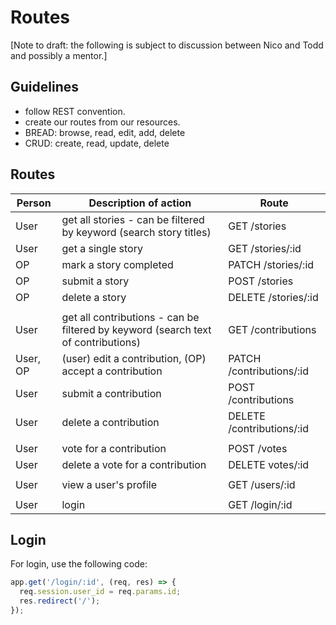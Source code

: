 # Routes

[Note to draft: the following is subject to discussion between Nico and Todd and possibly a mentor.]

## Guidelines
* follow REST convention.
* create our routes from our resources.
* BREAD: browse, read, edit, add, delete
* CRUD: create, read, update, delete

## Routes
| Person  | Description of action | Route |
| ------------- | ------------- | ------------- |
| User | get all stories - can be filtered by keyword (search story titles) | GET /stories |
| User | get a single story | GET /stories/:id |
| OP | mark a story completed | PATCH /stories/:id |
| OP  | submit a story  | POST /stories |
| OP | delete a story | DELETE /stories/:id |
||||
| User | get all contributions - can be filtered by keyword (search text of contributions) | GET /contributions|
| User, OP | (user) edit a contribution, (OP) accept a contribution | PATCH /contributions/:id |
| User | submit a contribution  | POST /contributions |
| User | delete a contribution | DELETE /contributions/:id |
||||
| User | vote for a contribution | POST /votes |
| User | delete a vote for a contribution | DELETE votes/:id |
||||
| User | view a user's profile | GET /users/:id |
||||
| User | login | GET /login/:id |

## Login
For login, use the following code:
```javascript
app.get('/login/:id', (req, res) => {
  req.session.user_id = req.params.id;
  res.redirect('/');
});
```